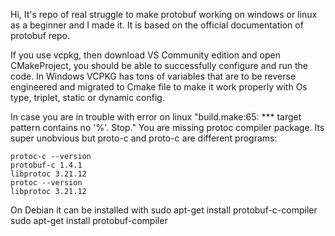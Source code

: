Hi,
It's repo of real struggle to make protobuf working on windows or linux as a beginner and I made it.
It is based on the official documentation of protobuf repo.

If you use vcpkg, then download VS Community edition and open CMakeProject, you should be able to successfully configure and run the code.
In Windows VCPKG has tons of variables that are to be reverse engineered and migrated to Cmake file to make it work properly with Os type, triplet, static or dynamic config.

In case you are in trouble with error on linux "build.make:65: *** target pattern contains no '%'.  Stop." You are missing protoc compiler package.
Its super unobvious but proto-c and proto-c are different programs:
```text
protoc-c --version
protobuf-c 1.4.1
libprotoc 3.21.12
protoc --version
libprotoc 3.21.12
```

On Debian it can be installed with 
sudo apt-get install protobuf-c-compiler
sudo apt-get install protobuf-compiler
